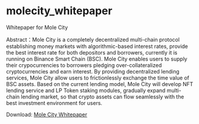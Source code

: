 # molecity_whitepaper
Whitepaper for Mole City

Abstract：Mole City is a completely decentralized multi-chain protocol establishing money markets with algorithmic-based interest rates, provide the best interest rate for both depositors and borrowers, currently it is running on Binance Smart Chain (BSC). Mole City enables users to supply their crypocurrencies to borrowers pledging over-collateralized cryptocurrencies and earn interest. By providing decentralized lending services, Mole City allow users to frictionlessly exchange the time value of BSC assets. Based on the current lending model, Mole City will develop NFT lending service and LP Token staking modules, gradually expand multi-chain lending market, so that crypto assets can flow seamlessly with the best investment environment for users.

Download: [Mole City Whitepaper](https://github.com/mole-city/molecity_whitepaper/raw/main/MoleCityWhitepaper.pdf)

